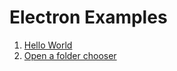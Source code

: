 # Electron Examples

1. [Hello World](./1_quick_start/)
2. [Open a folder chooser](./2_open_a_folder_chooser/)
